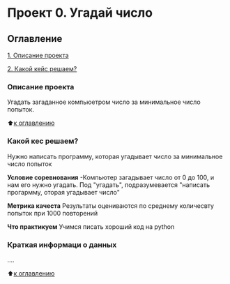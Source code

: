 # Проект 0. Угадай число

## Оглавление
[1. Описание проекта](.README.md#Описание-проекта)

[2. Какой кейс решаем?](.README.md#Какой-кейс-решаем)

### Описание проекта
Угадать загаданное компьюетром число за минимальное число попыток.

:arrow_up:[к оглавлению]()

### Какой кес решаем?
Нужно написать программу, которая угадывает число за минимальное число попыток

**Условие соревнования**
-Компьютер загадывает число от 0 до 100, и нам его нужно угадать. Под "угадать", подразумевается "написать прогармму, оторая угадывает число"

**Метрика качеста**
Результаты оцениваются по среднему количесвту попыток при 1000 повторений

**Что практикуем**
Учимся писать хороший код на python

### Краткая информаци о данных
....

:arrow_up:[к оглавлению]()
